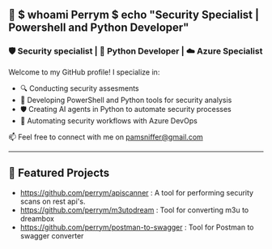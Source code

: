 ## 👋 $ whoami Perrym $ echo "Security Specialist | Powershell and Python Developer"
### 🛡️ Security specialist | 🐍 Python Developer | ☁️ Azure Specialist

Welcome to my GitHub profile! I specialize in:

- 🔍 Conducting security assesments
- 🧰 Developing PowerShell and Python tools for security analysis
- 🛡️ Creating AI agents in Python to automate security processes
- 🐍 Automating security workflows with Azure DevOps


📫 Feel free to connect with me on pamsniffer@gmail.com

---

## 📌 Featured Projects

- https://github.com/perrym/apiscanner : A tool for performing security scans on rest api's.
- https://github.com/perrym/m3utodream : Tool for converting m3u to dreambox
- https://github.com/perrym/postman-to-swagger : Tool for Postman to swagger converter
